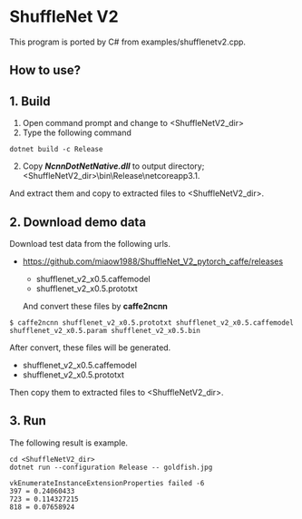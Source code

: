 ﻿# ShuffleNet V2
  
This program is ported by C# from examples/shufflenetv2.cpp. 
 
## How to use? 
 
## 1. Build 
 
1. Open command prompt and change to &lt;ShuffleNetV2_dir&gt; 
1. Type the following command 
```` 
dotnet build -c Release 
```` 
2. Copy ***NcnnDotNetNative.dll*** to output directory; &lt;ShuffleNetV2_dir&gt;\bin\Release\netcoreapp3.1. 
 
And extract them and copy to extracted files to &lt;ShuffleNetV2_dir&gt;. 

## 2. Download demo data

Download test data from the following urls.

- https://github.com/miaow1988/ShuffleNet_V2_pytorch_caffe/releases
  - shufflenet_v2_x0.5.caffemodel
  - shufflenet_v2_x0.5.prototxt

  And convert these files by **caffe2ncnn**

 ````
 $ caffe2ncnn shufflenet_v2_x0.5.prototxt shufflenet_v2_x0.5.caffemodel shufflenet_v2_x0.5.param shufflenet_v2_x0.5.bin
 ````
 After convert, these files will be generated.

 - shufflenet_v2_x0.5.caffemodel
 - shufflenet_v2_x0.5.prototxt

Then copy them to extracted files to &lt;ShuffleNetV2_dir&gt;.
 
## 3. Run 
 
The following result is example. 
 
```` 
cd <ShuffleNetV2_dir> 
dotnet run --configuration Release -- goldfish.jpg

vkEnumerateInstanceExtensionProperties failed -6
397 = 0.24060433
723 = 0.114327215
818 = 0.07658924
````